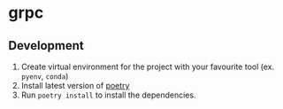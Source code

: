 # grpc



## Development

1. Create virtual environment for the project with your favourite tool (ex. `pyenv`, `conda`)
2. Install latest version of [poetry](https://github.com/python-poetry/poetry)
3. Run `poetry install` to install the dependencies.
